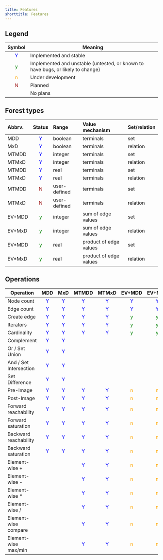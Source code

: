```yaml
---
title: Features
shorttitle: Features
---
```


## Legend

| Symbol | Meaning |
| :----: | ------- |
| <span style="color:blue"> Y </span> | Implemented and stable |
| <span style="color:green"> y </span> | Implemented and unstable (untested, or known to have bugs, or likely to change) |
| <span style="color:orange"> n </span> | Under development |
| <span style="color:brown"> N </span> | Planned |
|   | No plans |

## Forest types

| Abbrv. | Status | Range | Value mechanism | Set/relation |
| :----- | :----: | :---- | :-------------- | :----------- |
| MDD | <span style="color:blue"> Y </span> | boolean | terminals | set |
| MxD | <span style="color:blue"> Y </span> | boolean | terminals | relation |
| MTMDD | <span style="color:blue"> Y </span> | integer | terminals | set |
| MTMxD | <span style="color:blue"> Y </span> | integer | terminals | relation |
| MTMDD | <span style="color:blue"> Y </span> | real | terminals | set |
| MTMxD | <span style="color:blue"> Y </span> | real | terminals | relation |
| MTMDD | <span style="color:brown"> N </span> | user-defined | terminals | set |
| MTMxD | <span style="color:brown"> N </span> | user-defined | terminals | relation |
| EV+MDD | <span style="color:green"> y </span> | integer | sum of edge values | set |
| EV+MxD | <span style="color:green"> y </span> | integer | sum of edge values | relation |
| EV*MDD | <span style="color:green"> y </span> | real | product of edge values | set |
| EV*MxD | <span style="color:green"> y </span> | real | product of edge values | relation |

## Operations

| Operation | MDD | MxD | MTMDD | MTMxD | EV+MDD | EV+MxD | EV*MDD | EV*MxD |
| --------- |:---:|:---:|:-----:|:-----:|:------:|:------:|:------:|:------:|
| Node count | <span style="color:blue"> Y </span> | <span style="color:blue"> Y </span> | <span style="color:blue"> Y </span> | <span style="color:blue"> Y </span> | <span style="color:blue"> Y </span> | <span style="color:blue"> Y </span> | <span style="color:blue"> Y </span> | <span style="color:blue"> Y </span> | 
| Edge count | <span style="color:blue"> Y </span> | <span style="color:blue"> Y </span> | <span style="color:blue"> Y </span> | <span style="color:blue"> Y </span> | <span style="color:blue"> Y </span> | <span style="color:blue"> Y </span> | <span style="color:blue"> Y </span> | <span style="color:blue"> Y </span> | 
| Create edge | <span style="color:blue"> Y </span> | <span style="color:blue"> Y </span> | <span style="color:blue"> Y </span> | <span style="color:blue"> Y </span> | <span style="color:green"> y </span> | <span style="color:green"> y </span> | <span style="color:green"> y </span> | <span style="color:green"> y </span> | 
| Iterators | <span style="color:blue"> Y </span> | <span style="color:blue"> Y </span> | <span style="color:blue"> Y </span> | <span style="color:blue"> Y </span> | <span style="color:green"> y </span> | <span style="color:green"> y </span> | <span style="color:green"> y </span> | <span style="color:green"> y </span> | 
| Cardinality | <span style="color:blue"> Y </span> | <span style="color:blue"> Y </span> | <span style="color:blue"> Y </span> | <span style="color:blue"> Y </span> | <span style="color:green"> y </span> | <span style="color:green"> y </span> | <span style="color:green"> y </span> | <span style="color:green"> y </span> | 
| Complement  | <span style="color:blue"> Y </span> | <span style="color:blue"> Y </span> |
| Or / Set Union  | <span style="color:blue"> Y </span> | <span style="color:blue"> Y </span> |
| And / Set Intersection  | <span style="color:blue"> Y </span> | <span style="color:blue"> Y </span> |
| Set Difference  | <span style="color:blue"> Y </span> | <span style="color:blue"> Y </span> |
| Pre-Image  | <span style="color:blue"> Y </span> | <span style="color:blue"> Y </span> | <span style="color:blue"> Y </span> | <span style="color:blue"> Y </span> | <span style="color:orange"> n </span> | <span style="color:orange"> n </span> | <span style="color:orange"> n </span> | <span style="color:orange"> n </span> |
| Post-Image  | <span style="color:blue"> Y </span> | <span style="color:blue"> Y </span> | <span style="color:blue"> Y </span> | <span style="color:blue"> Y </span> | <span style="color:orange"> n </span> | <span style="color:orange"> n </span> | <span style="color:orange"> n </span> | <span style="color:orange"> n </span> |
| Forward reachability | <span style="color:blue"> Y </span> | <span style="color:blue"> Y </span> | <span style="color:blue"> Y </span> | <span style="color:blue"> Y </span> | <span style="color:orange"> n </span> | <span style="color:orange"> n </span> | <span style="color:orange"> n </span> | <span style="color:orange"> n </span> |
| Forward saturation | <span style="color:blue"> Y </span> | <span style="color:blue"> Y </span> | <span style="color:blue"> Y </span> | <span style="color:blue"> Y </span> | <span style="color:orange"> n </span> | <span style="color:orange"> n </span> | <span style="color:orange"> n </span> | <span style="color:orange"> n </span> |
| Backward reachability | <span style="color:blue"> Y </span> | <span style="color:blue"> Y </span> | <span style="color:blue"> Y </span> | <span style="color:blue"> Y </span> | <span style="color:orange"> n </span> | <span style="color:orange"> n </span> | <span style="color:orange"> n </span> | <span style="color:orange"> n </span> |
| Backward saturation | <span style="color:blue"> Y </span> | <span style="color:blue"> Y </span> | <span style="color:blue"> Y </span> | <span style="color:blue"> Y </span> | <span style="color:orange"> n </span> | <span style="color:orange"> n </span> | <span style="color:orange"> n </span> | <span style="color:orange"> n </span> |
| Element-wise + | | | <span style="color:blue"> Y </span> | <span style="color:blue"> Y </span> | <span style="color:orange"> n </span> | <span style="color:orange"> n </span> | <span style="color:orange"> n </span> | <span style="color:orange"> n </span> |
| Element-wise - | | | <span style="color:blue"> Y </span> | <span style="color:blue"> Y </span> | <span style="color:orange"> n </span> | <span style="color:orange"> n </span> | <span style="color:orange"> n </span> | <span style="color:orange"> n </span> |
| Element-wise * | | | <span style="color:blue"> Y </span> | <span style="color:blue"> Y </span> | <span style="color:orange"> n </span> | <span style="color:orange"> n </span> | <span style="color:orange"> n </span> | <span style="color:orange"> n </span> |
| Element-wise / | | | <span style="color:blue"> Y </span> | <span style="color:blue"> Y </span> | <span style="color:orange"> n </span> | <span style="color:orange"> n </span> | <span style="color:orange"> n </span> | <span style="color:orange"> n </span> |
| Element-wise compare | | | <span style="color:blue"> Y </span> | <span style="color:blue"> Y </span> | <span style="color:orange"> n </span> | <span style="color:orange"> n </span> | <span style="color:orange"> n </span> | <span style="color:orange"> n </span> |
| Element-wise max/min | | | <span style="color:blue"> Y </span> | <span style="color:blue"> Y </span> | <span style="color:orange"> n </span> | <span style="color:orange"> n </span> | <span style="color:orange"> n </span> | <span style="color:orange"> n </span> |
